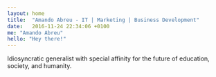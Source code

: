 ```yaml
---
layout: home
title:  "Amando Abreu - IT | Marketing | Business Development"
date:   2016-11-24 22:34:06 +0100
me: "Amando Abreu"
hello: "Hey there!"
---
```


Idiosyncratic generalist with special affinity for the future of education, society, and humanity.
